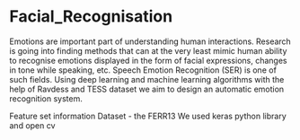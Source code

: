 # Facial_Recognisation
Emotions are important part of understanding human interactions. Research is going into finding methods that can at the very least mimic human ability to recognise emotions displayed in the form of facial expressions, changes in tone while speaking, etc. Speech Emotion Recognition (SER) is one of such fields. Using deep learning and machine learning algorithms with the help of Ravdess and TESS dataset we aim to design an automatic emotion recognition system.

Feature set information
Dataset - the FERR13
We used keras python library and open cv
